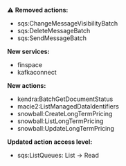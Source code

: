 :warning: **Removed actions:**

- sqs:ChangeMessageVisibilityBatch
- sqs:DeleteMessageBatch
- sqs:SendMessageBatch

**New services:**

- finspace
- kafkaconnect

**New actions:**

- kendra:BatchGetDocumentStatus
- macie2:ListManagedDataIdentifiers
- snowball:CreateLongTermPricing
- snowball:ListLongTermPricing
- snowball:UpdateLongTermPricing

**Updated action access level:**

- sqs:ListQueues: List -> Read
